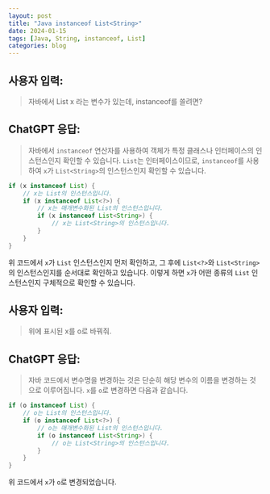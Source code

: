 ```yaml
---
layout: post
title: "Java instanceof List<String>"
date: 2024-01-15
tags: [Java, String, instanceof, List]
categories: blog
---
```


## 사용자 입력:
> 자바에서   List<String>  x 라는 변수가 있는데, instanceof를 쓸려면?

## ChatGPT 응답:
> 자바에서 `instanceof` 연산자를 사용하여 객체가 특정 클래스나 인터페이스의 인스턴스인지 확인할 수 있습니다. `List`는 인터페이스이므로, `instanceof`를 사용하여 `x`가 `List<String>`의 인스턴스인지 확인할 수 있습니다.

```java
if (x instanceof List) {
    // x는 List의 인스턴스입니다.
    if (x instanceof List<?>) {
        // x는 매개변수화된 List의 인스턴스입니다.
        if (x instanceof List<String>) {
            // x는 List<String>의 인스턴스입니다.
        }
    }
}
```

위 코드에서 `x`가 `List` 인스턴스인지 먼저 확인하고, 그 후에 `List<?>`와 `List<String>`의 인스턴스인지를 순서대로 확인하고 있습니다. 이렇게 하면 `x`가 어떤 종류의 `List` 인스턴스인지 구체적으로 확인할 수 있습니다.

## 사용자 입력:
> 위에 표시된 x를 o로 바꿔줘.

## ChatGPT 응답:
> 자바 코드에서 변수명을 변경하는 것은 단순히 해당 변수의 이름을 변경하는 것으로 이루어집니다. `x`를 `o`로 변경하면 다음과 같습니다.

```java
if (o instanceof List) {
    // o는 List의 인스턴스입니다.
    if (o instanceof List<?>) {
        // o는 매개변수화된 List의 인스턴스입니다.
        if (o instanceof List<String>) {
            // o는 List<String>의 인스턴스입니다.
        }
    }
}
```

위 코드에서 `x`가 `o`로 변경되었습니다.

